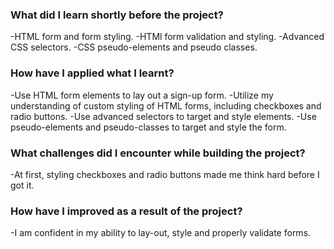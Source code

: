 ### What did I learn shortly before the project?

-HTML form and form styling.
-HTMl form validation and styling.
-Advanced CSS selectors.
-CSS pseudo-elements and pseudo classes.

### How have I applied what I learnt?

-Use HTML form elements to lay out a sign-up form.
-Utilize my understanding of custom styling of HTML forms, including checkboxes and radio buttons.
-Use advanced selectors to target and style elements.
-Use pseudo-elements and pseudo-classes to target and style the form.

### What challenges did I encounter while building the project?

-At first, styling checkboxes and radio buttons made me think hard before I got it.

### How have I improved as a result of the project?

-I am confident in my ability to lay-out, style and properly validate forms.
